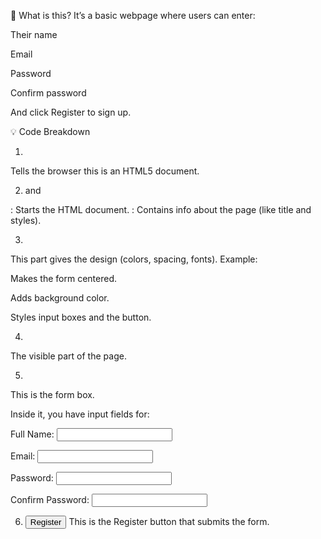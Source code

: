 🧾 What is this?
It’s a basic webpage where users can enter:

Their name

Email

Password

Confirm password

And click Register to sign up.

💡 Code Breakdown
1. <!DOCTYPE html>
Tells the browser this is an HTML5 document.

2. <html> and <head>
<html>: Starts the HTML document.

<head>: Contains info about the page (like title and styles).

3. <style> ... </style>
This part gives the design (colors, spacing, fonts).
Example:

Makes the form centered.

Adds background color.

Styles input boxes and the button.

4. <body>
The visible part of the page.

5. <form class="signup-form">
This is the form box.

Inside it, you have input fields for:

Full Name: <input type="text">

Email: <input type="email">

Password: <input type="password">

Confirm Password: <input type="password">

6. <button type="submit">Register</button>
This is the Register button that submits the form.
